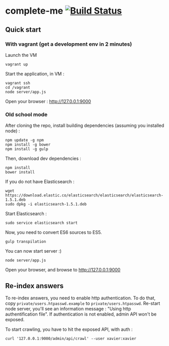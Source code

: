 # complete-me [![Build Status](https://travis-ci.org/jagonteam/complete-me.svg)](https://travis-ci.org/jagonteam/complete-me)

## Quick start

### With vagrant (get a development env in 2 minutes)

Launch the VM

    vagrant up

Start the application, in VM :

    vagrant ssh
    cd /vagrant
    node server/app.js

Open your browser : http://127.0.0.1:9000

### Old school mode

After cloning the repo, install building dependencies (assuming you installed node) :

    npm update -g npm
    npm install -g bower
    npm install -g gulp

Then, download dev dependencies :

    npm install
    bower install

If you do not have Elasticsearch :

    wget https://download.elastic.co/elasticsearch/elasticsearch/elasticsearch-1.5.1.deb
    sudo dpkg -i elasticsearch-1.5.1.deb

Start Elasticsearch :

    sudo service elasticsearch start

Now, you need to convert ES6 sources to ES5.

    gulp transpilation

You can now start server :)

    node server/app.js

Open your browser, and browse to http://127.0.0.1:9000


## Re-index answers

To re-index answers, you need to enable http authentication. To do that, copy `private/users.htpasswd.example` to `private/users.htpasswd`.
Re-start node server, you'll see an information message : "Using http authentification file".
If authentication is not enabled, admin API won't be exposed.

To start crawling, you have to hit the exposed API, with auth :

    curl '127.0.0.1:9000/admin/api/crawl' --user xavier:xavier

